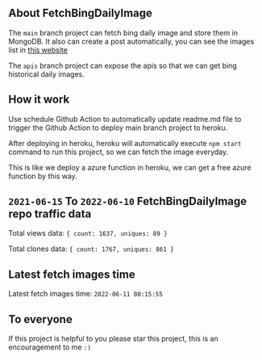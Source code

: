## About FetchBingDailyImage

The `main` branch project can fetch bing daily image and store them in MongoDB.
It also can create a post automatically, you can see the images list in [this website](https://oursalbum.netlify.app)

The `apis` branch project can expose the apis so that we can get bing historical daily images.

## How it work

Use schedule Github Action to automatically update readme.md file to trigger the Github Action to deploy main branch project to heroku.

After deploying in heroku, heroku will automatically execute `npm start` command to run this project, so we can fetch the image everyday.

This is like we deploy a azure function in heroku, we can get a free azure function by this way.

## `2021-06-15` To `2022-06-10` FetchBingDailyImage repo traffic data

Total views data: `{ count: 1637, uniques: 89 }`

Total clones data: `{ count: 1767, uniques: 861 }`

## Latest fetch images time

Latest fetch images time: `2022-06-11 08:15:55`

## To everyone

If this project is helpful to you please star this project, this is an encouragement to me `:)`



